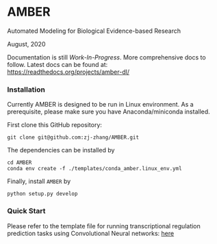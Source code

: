 # AMBER

Automated Modeling for Biological Evidence-based Research

August, 2020


Documentation is still *Work-In-Progress*. More comprehensive docs to follow. Latest docs can be found at:
https://readthedocs.org/projects/amber-dl/


### Installation

Currently AMBER is designed to be run in Linux environment. As a prerequisite, please make sure
 you have Anaconda/miniconda installed.

First clone this GitHub repository:
```
git clone git@github.com:zj-zhang/AMBER.git
```

The dependencies can be installed by
```
cd AMBER
conda env create -f ./templates/conda_amber.linux_env.yml
```

Finally, install `AMBER` by
```
python setup.py develop
```


### Quick Start

Please refer to the template file for running transcriptional regulation prediction tasks using Convolutional Neural networks: [here](https://github.com/zj-zhang/AMBER/blob/master/templates/AmberDeepSea.py)


